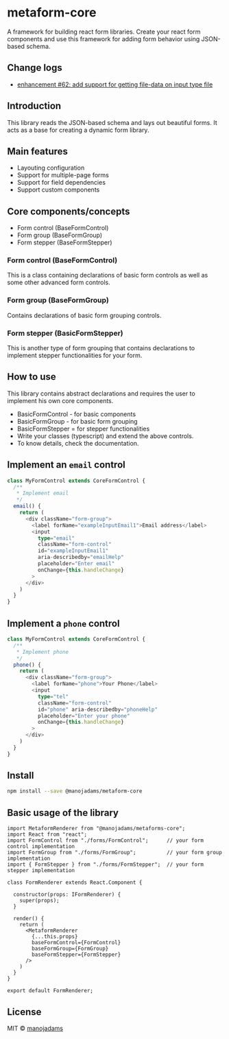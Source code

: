 # metaform-core
A framework for building react form libraries. Create your react form components and use this framework for adding form behavior using JSON-based schema.

## Change logs
- [enhancement #62: add support for getting file-data on input type file](https://github.com/manojadams/metaforms-core/issues/62)

## Introduction
This library reads the JSON-based schema and lays out beautiful forms.
It acts as a base for creating a dynamic form library.

## Main features
- Layouting configuration
- Support for multiple-page forms
- Support for field dependencies
- Support custom components

## Core components/concepts
- Form control (BaseFormControl)
- Form group (BaseFormGroup)
- Form stepper (BaseFormStepper)

### Form control (BaseFormControl)
  This is a class containing declarations of basic form controls as well as some other advanced form controls. 
  
### Form group (BaseFormGroup)
  Contains declarations of basic form grouping controls.

### Form stepper (BasicFormStepper)
  This is another type of form grouping that contains declarations to implement stepper functionalities for your form.

## How to use
  This library contains abstract declarations and requires the user to implement his own core components.
  - BasicFormControl - for basic components
  - BasicFormGroup - for basic form grouping
  - BasicFormStepper = for stepper functionalities
  - Write your classes (typescript) and extend the above controls.
  - To know details, check the documentation.
  
## Implement an `email` control
````typescript
class MyFormControl extends CoreFormControl {
  /**
   * Implement email
   */
  email() {
    return (
      <div className="form-group">
        <label forName="exampleInputEmail1">Email address</label>
        <input
          type="email"
          className="form-control"
          id="exampleInputEmail1"
          aria-describedby="emailHelp"
          placeholder="Enter email"
          onChange={this.handleChange}
        >
      </div>
    )
  }
}
````

## Implement a `phone` control
````typescript
class MyFormControl extends CoreFormControl {
  /**
   * Implement phone
   */
  phone() {
    return (
      <div className="form-group">
        <label forName="phone">Your Phone</label>
        <input
          type="tel"
          className="form-control"
          id="phone" aria-describedby="phoneHelp"
          placeholder="Enter your phone"
          onChange={this.handleChange}
        >
      </div>
    )
  }
}
````
  
## Install

```bash
npm install --save @manojadams/metaform-core
```

## Basic usage of the library
```tsx
import MetaformRenderer from "@manojadams/metaforms-core";
import React from "react";
import FormControl from "./forms/FormControl";      // your form control implementation
import FormGroup from "./forms/FormGroup";          // your form group implementation
import { FormStepper } from "./forms/FormStepper";  // your form stepper implementation

class FormRenderer extends React.Component {

  constructor(props: IFormRenderer) {
    super(props);
  }

  render() {
    return (
      <MetaformRenderer 
        {...this.props} 
        baseFormControl={FormControl}
        baseFormGroup={FormGroup}
        baseFormStepper={FormStepper}
      />
    )
  }
}

export default FormRenderer;
```

## License

MIT © [manojadams](https://github.com/manojadams)
